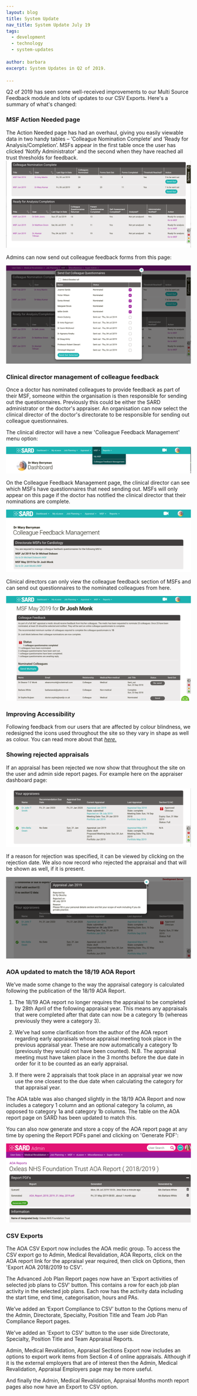 ```yaml
---
layout: blog
title: System Update
nav_title: System Update July 19
tags:
  - development
  - technology
  - system-updates

author: barbara
excerpt: System Updates in Q2 of 2019.

---
```


Q2 of 2019 has seen some well-received improvements to our Multi Source Feedback module and lots of updates to our CSV Exports. Here's a summary of what's changed:

<h3>MSF Action Needed page</h3>
The Action Needed page has had an overhaul, giving you easily viewable data in two handy tables – ‘Colleague Nomination Complete’ and ‘Ready for Analysis/Completion’. MSFs appear in the first table once the user has clicked ‘Notify Administrator’ and the second when they have reached all trust thresholds for feedback.

<div class='row'>
<img src='/images/blog/barbara/system_update_q2_19/action_needed_table.png' class="img-responsive img-thumbnail screenshot"/>
</div>

Admins can now send out colleague feedback forms from this page:

<div class='row'>
<img src='/images/blog/barbara/system_update_q2_19/send_out.png' class="img-responsive img-thumbnail screenshot"/>
</div>

<h3>Clinical director management of colleague feedback</h3>
Once a doctor has nominated colleagues to provide feedback as part of their MSF, someone within the organisation is then responsible for sending out the questionnaires. Previously this could be either the SARD administrator or the doctor's appraiser.
An organisation can now select the clinical director of the doctor's directorate to be responsible for sending out colleague questionnaires.

The clinical director will have a new 'Colleague Feedback Management' menu option:
<div class='row'>
<img src='/images/blog/barbara/system_update_q2_19/menu_option.png' class="img-responsive img-thumbnail screenshot"/>
</div>

On the Colleague Feedback Management page, the clinical director can see which MSFs have questionnaires that need sending out. MSFs will only appear on this page if the doctor has notified the clinical director that their nominations are complete.

<div class='row'>
<img src='/images/blog/barbara/system_update_q2_19/colleague_feedback_management.png' class="img-responsive img-thumbnail screenshot"/>
</div>

Clinical directors can only view the colleague feedback section of MSFs and can send out questionnaires to the nominated colleagues from here.
<div class='row'>
<img src='/images/blog/barbara/system_update_q2_19/colleague_feedback_msf.png' class="img-responsive img-thumbnail screenshot"/>
</div>


<h3>Improving Accessibility</h3>

Following feedback from our users that are affected by colour blindness, we redesigned the icons used throughout the site so they vary in shape as well as colour.
You can read more about that
<a href="https://www.sardjv.co.uk/blog/barbara/2019/04/17/colour-blindness.html" target="_blank"> <i>here.</i></a>

<h3>Showing rejected appraisals</h3>

If an appraisal has been rejected we now show that throughout the site on the user and admin side report pages.
For example here on the appraiser dashboard page:
<div class='row'>
<img src='/images/blog/barbara/system_update_q2_19/reject_table.png' class="img-responsive img-thumbnail screenshot"/>
</div>

If a reason for rejection was specified, it can be viewed by clicking on the rejection date.
We also now record who rejected the appraisal and that will be shown as well, if it is present.

<div class='row'>
<img src='/images/blog/barbara/system_update_q2_19/reject_reason.png' class="img-responsive img-thumbnail screenshot"/>
</div>

<h3>AOA updated to match the 18/19 AOA Report</h3>

We’ve made some change to the way the appraisal category is calculated following the publication of the 18/19 AOA Report.

1. The 18/19 AOA report no longer requires the appraisal to be completed by 28th April of the following appraisal year.
This means any appraisals that were completed after that date can now be a category 1b (whereas previously they were a category 3).

2. We’ve had some clarification from the author of the AOA report regarding early appraisals whose appraisal meeting took place in the previous appraisal year. These are now automatically a category 1b (previously they would not have been counted). N.B. The appraisal meeting must have taken place in the 3 months before the due date in order for it to be counted as an early appraisal.

3. If there were 2 appraisals that took place in an appraisal year we now use the one closest to the due date when calculating the category for that appraisal year.

The AOA table was also changed slightly in the 18/19 AOA Report and now includes a category 1 column and an optional category 1a column, as opposed to category 1a and category 1b columns.
The table on the AOA report page on SARD has been updated to match this.

You can also now generate and store a copy of the AOA report page at any time by opening the Report PDFs panel and clicking on 'Generate PDF':

<div class='row'>
<img src='/images/blog/barbara/system_update_q2_19/aoa_pdf.png' class="img-responsive img-thumbnail screenshot"/>
</div>

<h3>CSV Exports</h3>

The AOA CSV Export now includes the AOA medic group. To access the CSV export go to Admin, Medical Revalidation, AOA Reports, click on the AOA report link for the appraisal year required, then click on Options, then 'Export AOA 2018/2019 to CSV'.

The Advanced Job Plan Report pages now have an 'Export activities of selected job plans to CSV' button.
This contains a row for each job plan activity in the selected job plans. Each row has the activity data including the start time, end time, categorisation, hours and PAs.

We’ve added an ‘Export Compliance to CSV’ button to the Options menu of the Admin, Directorate, Specialty, Position Title and Team Job Plan Compliance Report pages.

We've added an 'Export to CSV' button to the user side Directorate, Specialty, Position Title and Team Appraisal Reports.

Admin, Medical Revalidation, Appraisal Sections Export now includes an options to export work items from Section 4 of online appraisals. Although if it is the external employers that are of interest then the Admin, Medical Revalidation, Appraisal Employers page may be more useful.

And finally the Admin, Medical Revalidation, Appraisal Months month report pages also now have an Export to CSV option.
